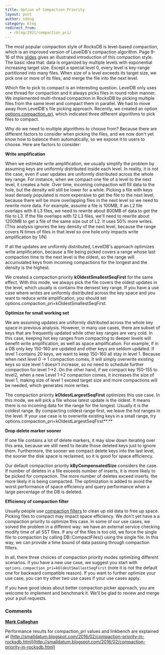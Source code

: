 ```yaml
---
title: Option of Compaction Priority
layout: post
author: sdong
category: blog
redirect_from:
  - /blog/2921/compaction_pri/
---
```


The most popular compaction style of RocksDB is level-based compaction, which is an improved version of LevelDB's compaction algorithm. Page 9- 16 of this [slides](https://github.com/facebook/rocksdb/blob/gh-pages/talks/2015-09-29-HPTS-Siying-RocksDB.pdf) gives an illustrated introduction of this compaction style. The basic idea that: data is organized by multiple levels with exponential increasing target size. Except a special level 0, every level is key-range partitioned into many files. When size of a level exceeds its target size, we pick one or more of its files, and merge the file into the next level.

<!--truncate-->

Which file to pick to compact is an interesting question. LevelDB only uses one thread for compaction and it always picks files in round robin manner. We implemented multi-thread compaction in RocksDB by picking multiple files from the same level and compact them in parallel. We had to move away from LevelDB's file picking approach. Recently, we created an option [options.compaction_pri](https://github.com/facebook/rocksdb/blob/d6c838f1e130d8860407bc771fa6d4ac238859ba/include/rocksdb/options.h#L83-L93), which indicated three different algorithms to pick files to compact.

Why do we need to multiple algorithms to choose from? Because there are different factors to consider when picking the files, and we now don't yet know how to balance them automatically, so we expose it to users to choose. Here are factors to consider:

**Write amplification**

When we estimate write amplification, we usually simplify the problem by assuming keys are uniformly distributed inside each level. In reality, it is not the case, even if user updates are uniformly distributed across the whole key range. For instance, when we compact one file of a level to the next level, it creates a hole. Over time, incoming compaction will fill data to the hole, but the density will still be lower for a while. Picking a file with keys least densely populated is more expensive to get the file to the next level, because there will be more overlapping files in the next level so we need to rewrite more data. For example, assume a file is 100MB, if an L2 file overlaps with 8 L3 files, we need to rewrite about 800MB of data to get the file to L3. If the file overlaps with 12 L3 files, we'll need to rewrite about 1200MB to get a file of the same size out of L2. It uses 50% more writes. (This analysis ignores the key density of the next level, because the range covers N times of files in that level so one hole only impacts write amplification by 1/N)

If all the updates are uniformly distributed, LevelDB's approach optimizes write amplification, because a file being picked covers a range whose last compaction time to the next level is the oldest, so the range will accumulated keys from incoming compactions for the longest and the density is the highest.

We created a compaction priority **kOldestSmallestSeqFirst** for the same effect. With this mode, we always pick the file covers the oldest updates in the level, which usually is contains the densest key range. If you have a use case where writes are uniformly distributed across the key space and you want to reduce write amplification, you should set options.compaction_pri=kOldestSmallestSeqFirst.

**Optimize for small working set**

We are assuming updates are uniformly distributed across the whole key space in previous analysis. However, in many use cases, there are subset of keys that are frequently updated while other key ranges are very cold. In this case, keeping hot key ranges from compacting to deeper levels will benefit write amplification, as well as space amplification. For example, if in a DB only key 150-160 are updated and other keys are seldom updated. If level 1 contains 20 keys, we want to keep 150-160 all stay in level 1. Because when next level 0 -> 1 compaction comes, it will simply overwrite existing keys so size level 1 doesn't increase, so no need to schedule further compaction for level 1->2. On the other hand, if we compact key 150-155 to level2, when a new Level 1->2 compaction comes, it increases the size of level 1, making size of level 1 exceed target size and more compactions will be needed, which generates more writes.

The compaction priority **kOldestLargestSeqFirst** optimizes this use case. In this mode, we will pick a file whose latest update is the oldest. It means there is no incoming data for the range for the longest. Usually it is the coldest range. By compacting coldest range first, we leave the hot ranges in the level. If your use case is to overwrite existing keys in a small range, try options.compaction_pri=kOldestLargestSeqFirst**.**

**Drop delete marker sooner**

If one file contains a lot of delete markers, it may slow down iterating over this area, because we still need to iterate those deleted keys just to ignore them. Furthermore, the sooner we compact delete keys into the last level, the sooner the disk space is reclaimed, so it is good for space efficiency.

Our default compaction priority **kByCompensatedSize** considers the case. If number of deletes in a file exceeds number of inserts, it is more likely to be picked for compaction. The more number of deletes exceed inserts, the more likely it is being compacted. The optimization is added to avoid the worst performance of space efficiency and query performance when a large percentage of the DB is deleted.

**Efficiency of compaction filter**

Usually people use [compaction filters](https://github.com/facebook/rocksdb/blob/v4.1/include/rocksdb/options.h#L201-L226) to clean up old data to free up space. Picking files to compact may impact space efficiency. We don't yet have a a compaction priority to optimize this case. In some of our use cases, we solved the problem in a different way: we have an external service checking modify time of all SST files. If any of the files is too old, we force the single file to compaction by calling DB::CompactFiles() using the single file. In this way, we can provide a time bound of data passing through compaction filters.


In all, there three choices of compaction priority modes optimizing different scenarios. if you have a new use case, we suggest you start with `options.compaction_pri=kOldestSmallestSeqFirst` (note it is not the default one for backward compatible reason). If you want to further optimize your use case, you can try other two use cases if your use cases apply.

If you have good ideas about better compaction picker approach, you are welcome to implement and benchmark it. We'll be glad to review and merge your a pull requests.

### Comments

**[Mark Callaghan](mdcallag@gmail.com)**

Performance results for compaction_pri values and linkbench are explained at [http://smalldatum.blogspot.com/2016/02/compaction-priority-in-rocksdb.html](http://smalldatum.blogspot.com/2016/02/compaction-priority-in-rocksdb.html)
